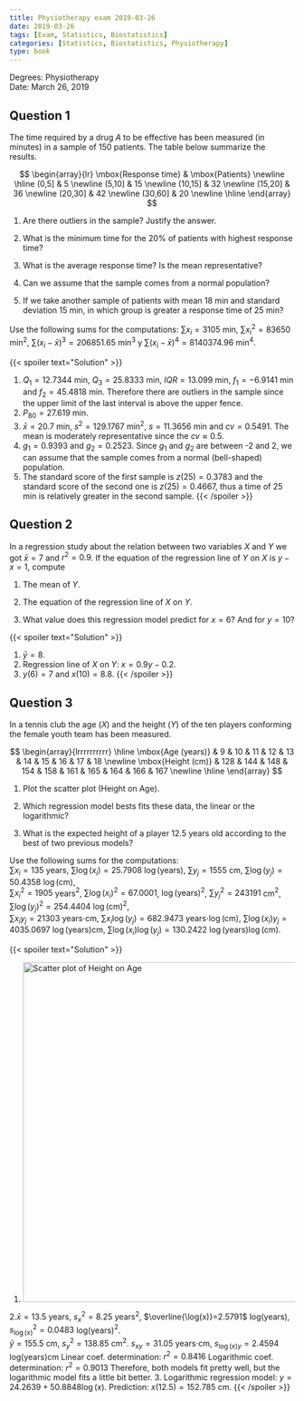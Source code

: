 ```yaml
---
title: Physiotherapy exam 2019-03-26
date: 2019-03-26
tags: [Exam, Statistics, Biostatistics]
categories: [Statistics, Biostatistics, Physiotherapy]
type: book
---
```


Degrees: Physiotherapy  
Date: March 26, 2019

## Question 1

The time required by a drug $A$ to be effective has been measured (in minutes) in a sample of 150 patients.
The table below summarize the results.

$$
\begin{array}{lr}
\mbox{Response time} & \mbox{Patients} \newline
\hline
(0,5] & 5 \newline
(5,10] & 15 \newline
(10,15] & 32 \newline
(15,20] & 36 \newline
(20,30] & 42 \newline
(30,60] & 20 \newline
\hline
\end{array}
$$

1. Are there outliers in the sample? Justify the answer.
  
2. What is the minimum time for the 20% of patients with highest response time?

3. What is the average response time? Is the mean representative?

4. Can we assume that the sample comes from a normal population?

5. If we take another sample of patients with mean 18 min and standard deviation 15 min, in which group is greater a response time of 25 min?

Use the following sums for the computations: $\sum x_i=3105$ min, $\sum x_i^2=83650$ min$^2$, $\sum (x_i-\bar x)^3=206851.65$ min$^3$ y $\sum (x_i-\bar x)^4=8140374.96$ min$^4$.

{{< spoiler text="Solution" >}}
1. $Q_1=12.7344$ min, $Q_3=25.8333$ min, $IQR=13.099$ min, $f_1=-6.9141$ min and $f_2=45.4818$ min. Therefore there are outliers in the sample since the upper limit of the last interval is above the upper fence.
2. $P_{80}=27.619$ min.
3. $\bar x=20.7$ min, $s^2=129.1767$ min$^2$, $s=11.3656$ min and $cv=0.5491$. The mean is moderately representative since the $cv\approx 0.5$.
4. $g_1=0.9393$ and $g_2=0.2523$. Since $g_1$ and $g_2$ are between -2 and 2, we can assume that the sample comes from a normal (bell-shaped) population.
5. The standard score of the first sample is $z(25)=0.3783$ and the standard score of the second one is $z(25)=0.4667$, thus a time of 25 min is relatively greater in the second sample.
{{< /spoiler >}}

## Question 2
In a regression study about the relation between two variables $X$ and $Y$ we got $\bar x=7$ and $r^2=0.9$. If the equation of the regression line of $Y$ on $X$ is $y-x=1$, compute

1. The mean of $Y$.

2. The equation of the regression line of $X$ on $Y$.

3. What value does this regression model predict for $x=6$? And for $y=10$?

{{< spoiler text="Solution" >}}
1. $\bar y=8$.
2. Regression line of $X$ on $Y$: $x=0.9y-0.2$.
3. $y(6)=7$ and $x(10)=8.8$.
{{< /spoiler >}}

## Question 3
In a tennis club the age ($X$) and the height ($Y$) of the ten players conforming the female youth team has been measured.

$$
\begin{array}{lrrrrrrrrrr}
\hline
\mbox{Age (years)} & 9 & 10 & 11 & 12 & 13 & 14 & 15 & 16 & 17 & 18 \newline 
\mbox{Height (cm)} & 128 & 144 & 148 & 154 & 158 & 161 & 165 & 164 & 166 & 167 \newline 
\hline
\end{array}
$$

1. Plot the scatter plot (Height on Age).

2. Which regression model bests fits these data, the linear or the logarithmic?

3. What is the expected height of a player 12.5 years old according to the best of two previous models?

Use the following sums for the computations:  
$\sum x_i=135$ years, $\sum \log(x_i)=25.7908$ $\log(\mbox{years})$, $\sum y_j=1555$ cm, $\sum \log(y_j)=50.4358$ $\log(\mbox{cm})$,  
$\sum x_i^2=1905$ years$^2$, $\sum \log(x_i)^2=67.0001$, $\log(\mbox{years})^2$, $\sum y_j^2=243191$ cm$^2$, $\sum \log(y_j)^2=254.4404$ $\log(\mbox{cm})^2$,  
$\sum x_iy_j=21303$ years$\cdot$cm, $\sum x_i\log(y_j)=682.9473$ years$\cdot\log(\mbox{cm})$, $\sum \log(x_i)y_j=4035.0697$ $\log(\mbox{years})$cm, $\sum \log(x_i)\log(y_j)=130.2422$ $\log(\mbox{years})\log(\mbox{cm})$.

{{< spoiler text="Solution" >}}

1. <img src="../img/regnol-fis-4-scatterlot-height-age.svg" title="Scatter plot of Heigh on Age" alt="Scatter plot of Height on Age" style="display: block; margin: auto;" width="600"/>

2.$\bar x=13.5$ years, $s_x^2=8.25$ years$^2$,
$\overline{\log(x)}=2.5791$ log(years), $s_{\log(x)}^2=0.0483$ log(years)$^2$.  
$\bar y=155.5$ cm, $s_y^2=138.85$ cm$^2$.
$s_{xy}=31.05$ years$\cdot$cm, $s_{\log(x)y}=2.4594$ log(years)cm
Linear coef. determination: $r^2=0.8416$
Logarithmic coef. determination: $r^2=0.9013$
Therefore, both models fit pretty well, but the logarithmic model fits a little bit better.
3. Logarithmic regression model: $y=24.2639+50.8848\log(x)$.
Prediction: $x(12.5)=152.785$ cm.
{{< /spoiler >}}
